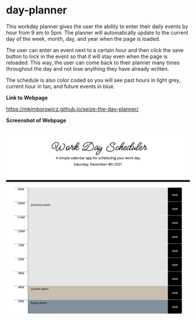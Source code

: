 # day-planner

This workday planner gives the user the ability to enter their daily events by hour from 9 am to 5pm. The planner will automatically update to the current day of the week, month, day, and year when the page is loaded.

The user can enter an event next to a certain hour and then click the save button to lock in the event so that it will stay even when the page is reloaded. This way, the user can come back to their planner many times throughout the day and not lose anything they have already written.

The schedule is also color coded so you will see past hours in light grey, current hour in tan, and future events in blue.

**Link to Webpage**

https://mkimborowicz.github.io/seize-the-day-planner/

**Screenshot of Webpage**

![](./Assets/screenshot.png)